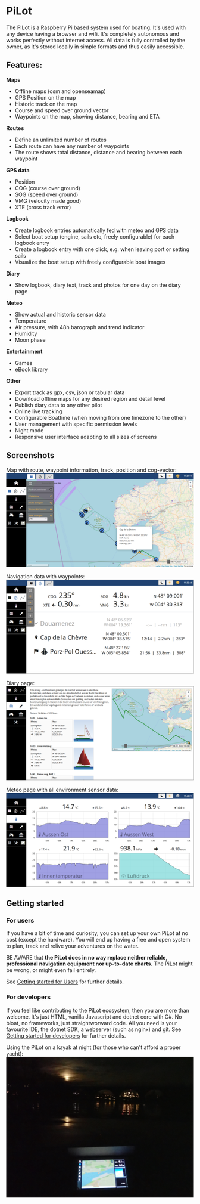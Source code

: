 # PiLot

The PiLot is a Raspberry Pi based system used for boating. It's used with any device having a browser and wifi. It's completely autonomous and works perfectly without internet access. All data is fully controlled by the owner, as it's stored locally in simple formats and thus easily accessible.

## Features:

**Maps**
- Offline maps (osm and openseamap)
- GPS Position on the map
- Historic track on the map
- Course and speed over ground vector
- Waypoints on the map, showing distance, bearing and ETA

**Routes**
- Define an unlimited number of routes
- Each route can have any number of waypoints
- The route shows total distance, distance and bearing between each waypoint

**GPS data**
- Position
- COG (course over ground)
- SOG (speed over ground)
- VMG (velocity made good)
- XTE (cross track error)

**Logbook**
- Create logbook entries automatically fed with meteo and GPS data
- Select boat setup (engine, sails etc, freely configurable) for each logbook entry
- Create a logbook entry with one click, e.g. when leaving port or setting sails
- Visualize the boat setup with freely configurable boat images

**Diary**
- Show logbook, diary text, track and photos for one day on the diary page

**Meteo**
- Show actual and historic sensor data
- Temperature
- Air pressure, with 48h barograph and trend indicator
- Humidity
- Moon phase

**Entertainment**
- Games
- eBook library

**Other**
- Export track as gpx, csv, json or tabular data
- Download offline maps for any desired region and detail level
- Publish diary data to any other pilot
- Online live tracking
- Configurable Boattime (when moving from one timezone to the other)
- User management with specific permission levels
- Night mode
- Responsive user interface adapting to all sizes of screens

## Screenshots

Map with route, waypoint information, track, position and cog-vector:
![map](docs/screenshots/map.png)

Navigation data with waypoints:
![nav](docs/screenshots/nav-border.png)

Diary page:
![diary](docs/screenshots/diary-border.png)

Meteo page with all environment sensor data:
![meteo](docs/screenshots/meteo-border.png)

## Getting started 
### For users
If you have a bit of time and curiosity, you can set up your own PiLot at no cost (except
the hardware). You will end up having a free and open system to plan, track and relive your
adventures on the water. 

BE AWARE that **the PiLot does in no way replace neither reliable, professional navigation equipment
nor up-to-date charts.** The PiLot might be wrong, or might even fail entirely. 

See [Getting started for Users](docs/user.md) for further details.
### For developers
If you feel like contributing to the PiLot ecosystem, then you are more than welcome. It's just
HTML, vanilla Javascript and dotnet core with C#. No bloat, no frameworks, just straightworward
code. All you need is your favourite IDE, the dotnet SDK, a webserver (such as nginx) and git.
See [Getting started for developers](docs/dev.md) for further details.

Using the PiLot on a kayak at night (for those who can't afford a proper yacht):
![kayak](docs/screenshots/P1120729.jpg)
